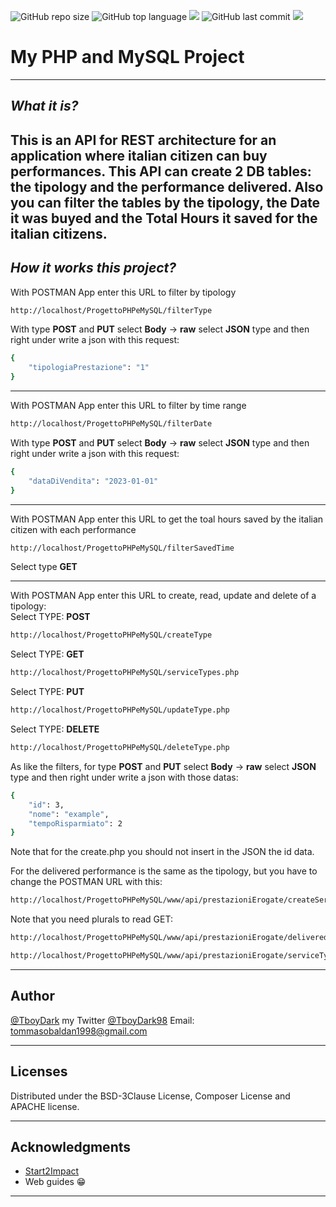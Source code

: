 ![GitHub repo size](https://img.shields.io/github/repo-size/TboyDark/progettoPhp-MySql?style=for-the-badge) ![GitHub top language](https://img.shields.io/github/languages/top/TboyDark/progettoPhp-MySql?style=for-the-badge&logo=php) ![](https://img.shields.io/badge/dependency%20manager%20used-composer-green?style=for-the-badge&logo=composer)
![GitHub last commit](https://img.shields.io/github/last-commit/TboyDark/progettoPhp-MySql?style=for-the-badge&logo=github) ![](https://img.shields.io/badge/PHP%20Package-WAMP-purple?style=for-the-badge&logo=wampserver)
#   My PHP and MySQL Project
---
## _What it is?_

 This is an API for REST architecture for an application where italian citizen can buy performances.
 This API can create 2 DB tables: the tipology and the performance delivered.
 Also you can filter the tables by the tipology, the Date it was buyed and the Total Hours it saved for the italian citizens.
---

## _How it works this project?_
With POSTMAN App enter this URL to filter by tipology
```bash
http://localhost/ProgettoPHPeMySQL/filterType
```
With type **POST** and **PUT** select **Body** -> **raw** select **JSON** type and then right under write a json with this request:
```bash
{
    "tipologiaPrestazione": "1"
}
```
---
With POSTMAN App enter this URL to filter by time range
```bash
http://localhost/ProgettoPHPeMySQL/filterDate
```
With type **POST** and **PUT** select **Body** -> **raw** select **JSON** type and then right under write a json with this request:
```bash
{
    "dataDiVendita": "2023-01-01"
}
```
---
With POSTMAN App enter this URL to get the toal hours saved by the italian citizen with each performance
```bash
http://localhost/ProgettoPHPeMySQL/filterSavedTime
```
Select type **GET**

---
With POSTMAN App enter this URL to create, read, update and delete of a tipology:<br>
Select TYPE: **POST** 

```bash
http://localhost/ProgettoPHPeMySQL/createType
```
Select TYPE: **GET**
```bash
http://localhost/ProgettoPHPeMySQL/serviceTypes.php
```
Select TYPE: **PUT**
```bash
http://localhost/ProgettoPHPeMySQL/updateType.php
```
Select TYPE: **DELETE**
```bash
http://localhost/ProgettoPHPeMySQL/deleteType.php
```
As like the filters, for type **POST** and **PUT** select **Body** -> **raw** select **JSON** type and then right under write a json with those datas:
```bash
{
    "id": 3,
    "nome": "example",
    "tempoRisparmiato": 2
}
```
Note that for the create.php you should not insert in the JSON the id data.

For the delivered performance is the same as the tipology, but you have to change the POSTMAN URL with this:
```bash
http://localhost/ProgettoPHPeMySQL/www/api/prestazioniErogate/createService.php
```
Note that you need plurals to read GET: 
```bash
http://localhost/ProgettoPHPeMySQL/www/api/prestazioniErogate/deliveredServices.php
```
```bash
http://localhost/ProgettoPHPeMySQL/www/api/prestazioniErogate/serviceTypes.php
```


---

## Author
[@TboyDark](https://www.github.com/TboyDark)
my Twitter [@TboyDark98](https://twitter.com/TboyDark98) 
Email: tommasobaldan1998@gmail.com

---
## Licenses

Distributed under the BSD-3Clause License, Composer License and APACHE license.

---

## Acknowledgments

- [Start2Impact](https://www.start2impact.it/)
- Web guides 😁
---

